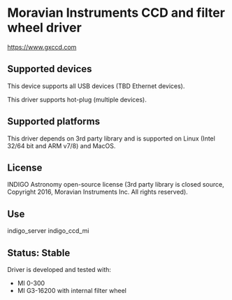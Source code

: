 # Moravian Instruments CCD and filter wheel driver

https://www.gxccd.com

## Supported devices

This device supports all USB devices (TBD Ethernet devices).

This driver supports hot-plug (multiple devices).

## Supported platforms

This driver depends on 3rd party library and is supported on Linux (Intel 32/64 bit and ARM v7/8) and MacOS.

## License

INDIGO Astronomy open-source license (3rd party library is closed source, Copyright 2016, Moravian Instruments Inc. All rights reserved).

## Use

indigo_server indigo_ccd_mi

## Status: Stable

Driver is developed and tested with:
* MI 0-300
* MI G3-16200 with internal filter wheel
